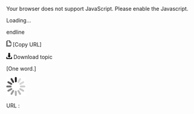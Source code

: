 Your browser does not support JavaScript. Please enable the Javascript.

Loading...

endline

![Copy URL](endline_files/Copy.png) [Copy URL]

![Download](endline_files/Download.png)
Download topic

[One word.]

![In progress](endline_files/activity-large.gif)

URL :


